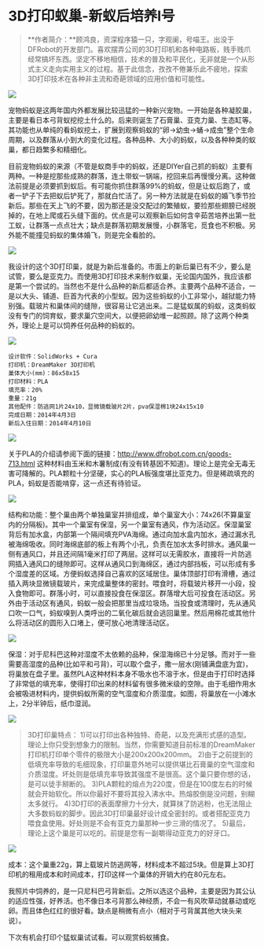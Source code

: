 # 3D打印蚁巢-新蚁后培养I号

>**作者简介：**顾鸿良，资深程序猿一只，字观阑，号喵王。出没于DFRobot的开发部门。喜欢摆弄公司的3D打印机和各种电路板，贱手贱爪经常搞坏东西。坚定不移地相信，技术的普及和平民化，无非就是一个从形式主义走向实用主义的过程。基于此信念，孜孜不倦兼乐此不疲地，探索3D打印技术在各种非主流和奇葩领域的应用价值和可能性。

![](http://doask.qiniudn.com/mayi1)


宠物蚂蚁是这两年国内外都发展比较迅猛的一种新兴宠物。一开始是各种凝胶巢，主要是看日本弓背蚁挖挖土什么的。后来则诞生了石膏巢、亚克力巢、生态缸等。其功能也从单纯的看蚂蚁挖土，扩展到观察蚂蚁的“卵->幼虫->蛹->成虫”整个生命周期，以及群落从小到大的变化过程。各种品种、大小的蚂蚁，以及各种种类的蚁巢，都日趋繁多和精细化。

目前宠物蚂蚁的来源（不管是蚁商手中的蚂蚁，还是DIYer自己抓的蚂蚁）主要有两种。一种是挖那些成熟的群落，连土带蚁一锅端，挖回来后再慢慢分离。这种做法前提是必须要抓到蚁后。有可能你抓住群落99%的蚂蚁，但是让蚁后跑了，或者一铲子下去把蚁后铲死了，那就白忙活了。另一种方法就是在蚂蚁的婚飞季节捡新后。那些在天上飞的不要，因为那还是没交配过的繁殖蚁，要捡那些翅膀已经脱掉的，在地上爬或石头缝下面的。优点是可以观察新后如何含辛茹苦培养出第一批工蚁，让群落一点点壮大；缺点是群落初期发展慢，小群落宅，觅食也不积极。另外能不能撞见蚂蚁的集体婚飞，则是完全看脸的。

![](http://doask.qiniudn.com/mayi2.jpg)

我设计的这个3D打印巢，就是为新后准备的。市面上的新后巢已有不少，要么是试管，要么是亚克力。而使用3D打印技术来制作蚁巢，无论国内国外，我应该都是第一个尝试的。当然也不是什么品种的新后都适合养。主要两个品种不适合，一是以大头、铺道、巨首为代表的小型蚁。因为这些蚂蚁的小工非常小，越狱能力特别强。载玻片和巢体间的缝隙，很容易让它逃出来。二是猛蚁属的蚂蚁，这类蚂蚁没有专门的饲育蚁，要求巢穴空间大，以便把卵幼堆一起照顾。除了这两个种类外，理论上是可以饲养任何品种的蚂蚁的。


![](http://doask.qiniudn.com/mayi3.png)

    设计软件：SolidWorks + Cura
    打印机：DreamMaker 3D打印机
    巢体大小(mm)：86x58x15
    打印材料：PLA
    填充率：20%
    重量：21g
    其他配件：防逃网1片24x10，显微镜载玻片2片，pva保湿棉1块24x15x10
    完成日期：2014年4月3日
    新后入住日期：2014年4月10日

![](http://doask.qiniudn.com/mayi4.jpg)

关于PLA的介绍请参阅下面的链接：http://www.dfrobot.com.cn/goods-713.html 这种材料由玉米和木薯制成(有没有转基因不知道)。理论上是完全无毒无害可降解的。PLA颗粒十分坚硬，实心的PLA板强度堪比亚克力。但是稀疏填充的PLA，蚂蚁是否能啃穿，这一点还有待验证。

![](http://doask.qiniudn.com/mayi5.jpg)

结构和功能：整个巢由两个单独巢室并排组成，单个巢室大小：74x26(不算巢室内的分隔板)。其中一个巢室有保湿，另一个巢室有通风，作为活动区。保湿巢室背后有加水盒，内部第一个隔间填充PVA海绵。通过向加水盒内加水，通过漏水孔被海绵吸收。同时海绵底部的板上有两个小孔，负责在加水太多时排水。通风巢一侧有通风口，并且还间隔1毫米打印了两层。这样可以无需胶水，直接将一片防逃网插入通风口的缝隙即可。这样从通风口到海绵区，通过内部挡板，可以形成有多个湿度差的区域。方便蚂蚁选择自己喜欢的区域居住。巢体顶部打印有滑槽，通过插入两块显微镜载玻片，来完成巢整体的密封。喂食时，将载玻片移开一小段，投入食物即可。群落小时，可以直接投食在保湿区。群落增大后可投食在活动区。另外由于活动区有通风，蚂蚁一般会把那里当成垃圾场。当投食或清理时，先从通风口吹一口气，蚂蚁嗅到人类呼出的二氧化碳后就会逃回巢里。然后用棉花或其他什么将活动区的圆形入口堵上，便可放心地清理活动区。

![](http://doask.qiniudn.com/mayi6.jpg)

保湿：对于尼科巴这种对湿度不太依赖的品种，保湿海绵已十分足够。而对于一些需要高湿度的品种(比如平和弓背)，可以取个盘子，撒一层水(刚铺满盘底为宜)，将巢放在盘子里。虽然PLA这种材料本身不吸水也不溶于水，但是由于打印时选择了非常低的填充率，使得打印出来的材料留有很多微米级的空隙。由于毛细作用水会被吸进材料内，提供蚂蚁所需的空气湿度和介质湿度。如图，将巢放在一小滩水上，2分半钟后，纸巾湿润。

![](http://doask.qiniudn.com/mayi7.jpg)

>3D打印巢特点：
1)可以打印出各种独特、奇葩，以及充满形式感的造型。理论上你只受到想象力的限制。当然，你需要知道目前标准的DreamMaker打印机打印单个零件的极限大小是200x200x200mm。
2)由于之前提到的低填充率导致的毛细现象，打印巢意外地可以提供堪比石膏巢的空气湿度和介质湿度。坏处则是低填充率导致其强度不是很高。这个巢只要你想的话，是可以徒手掰断的。
3)PLA颗粒的熔点为220度，但是在100度左右的时候就会开始软化。所以你最好不要将其投入沸水中。热熔胶倒是没问题，别糊太多就行。
4)3D打印的表面摩擦力十分大，就算抹了防逃粉，也无法阻止大多数蚂蚁的脚步。因此3D打印巢最好设计成全密封的。或者搭配亚克力喂食盒使用。好处则是不会有亚克力巢那种一步三滑的情况了。
5)最后，理论上这个巢是可以吃的。前提是您有一副嚼得动亚克力的好牙口。

![](http://doask.qiniudn.com/mayi8.jpg)

成本：这个巢重22g，算上载玻片防逃网等，材料成本不超过5块。但是算上3D打印机的租用成本和时间成本，打印这样一个巢体的开销大约在80元左右。

我照片中饲养的，是一只尼科巴弓背新后。之所以选这个品种，主要是因为其公认的适应性强，好养活。也不像日本弓背那么神经质，不会一有风吹草动就暴动或吃卵。而且体色红红的很好看。缺点是稍微有点小（相对于弓背属其他大块头来说）。

下次有机会打印个猛蚁巢试试看。可以观赏蚂蚁捕食。
